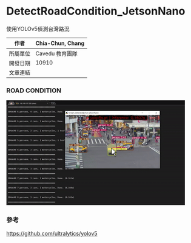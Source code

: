 # DetectRoadCondition_JetsonNano
使用YOLOv5偵測台灣路況

| 作者 | Chia-Chun, Chang |
| ---- | ---|
| 所屬單位  | Cavedu 教育團隊 |
| 開發日期  | 10910 |
| 文章連結  | |

### ROAD CONDITION

![image](RoadCondition.gif)

### 參考

https://github.com/ultralytics/yolov5
